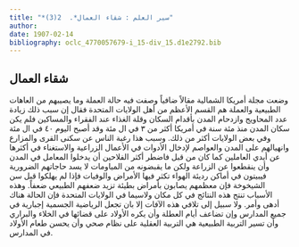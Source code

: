 ```yaml
---
title: "*سير العلم : شقاء العمال*.  2(3)"
author: 
date: 1907-02-14
bibliography: oclc_4770057679-i_15-div_15.d1e2792.bib
---
```




##  شقاء العمال 


 وضعت مجلة أمريكا الشمالية مقالاً ضافياً وصفت فيه حالة العملة وما يصيبهم من العاهات الطبيعية والعملة هم القسم الأعظم من أهل الولايات المتحدة فقال إن سبب ذلك زيادة عدد   المحاويج وازدحام المدن بأقدام السكان وقلة الغذاء عند الفقراء والمساكين فلم يكن سكان المدن منذ  مئة  سنة في أمريكا أكثر من  ٣  في ال  مئة  وقد أصبح اليوم  ٤٠  في ال  مئة  وفي بعض الولايات أكثر من ذلك. وسبب هذا رغبة الناس عن سكنى القرى والمزارع وانهيالهم على المدن والعواصم لإدخال الأدوات في الأعمال الزراعية والاستغناء في أكثرها عن أيدي العاملين كما كان من قبل فاضطر أكثر الفلاحين أن يدخلوا المعامل في المدن وأن ينقطعوا عن الزراعة ولكن ما يقبضونه من المياومات لا يسد حاجاتهم الضرورية فيبيتون في أماكن رديئة الهواء تكثر فيها الأمراض والوفيات فإذا لم يهلكوا قبل سن الشيخوخة فإن معظمهم يصابون بأمراض بطيئة تزيد ضعفهم الطبيعي ضعفاً. وهذه الأسباب تنتج هذه النتائج في كل مكان ولاسيما في الولايات المتحدة فإن الحالة هناك أدهى وأمر. ولا سبيل إلى تلافي هذه الآفات إلا بان تجعل الرياضية الجسمية إجبارية في جميع المدارس وإن تضاعف أيام العطلة وأن يكره الأولاد على قضائها في الخلاء والبراري وأن تسير التربية الطبيعية هي التربية العقلية على نظام صحي وأن يحسن طعام الأولاد في المدارس. 
